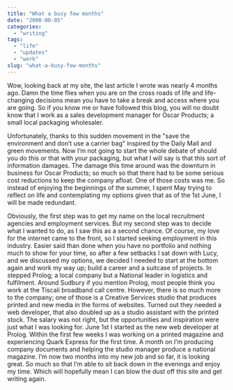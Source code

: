 ```yaml
---
title: "What a busy few months"
date: "2008-08-05"
categories:
  - "writing"
tags:
  - "life"
  - "updates"
  - "work"
slug: "what-a-busy-few-months"
---
```


Wow, looking back at my site, the last article I wrote was nearly 4 months ago. Damn the time flies when you are on the cross roads of life and life-changing decisions mean you have to take a break and access where you are going. So if you know me or have followed this blog, you will no doubt know that I work as a sales development manager for Oscar Products; a small local packaging wholesaler. 

Unfortunately, thanks to this sudden movement in the "save the environment and don’t use a carrier bag" inspired by the Daily Mail and green movements. Now I’m not going to start the whole debate of should you do this or that with your packaging, but what I will say is that this sort of information damages. The damage this time around was the downturn in business for Oscar Products; so much so that there had to be some serious cost reductions to keep the company afloat. One of those costs was me. So instead of enjoying the beginnings of the summer, I spent May trying to reflect on life and contemplating my options given that as of the 1st June, I will be made redundant. 

Obviously, the first step was to get my name on the local recruitment agencies and employment services. But my second step was to decide what I wanted to do, as I saw this as a second chance. Of course, my love for the internet came to the front, so I started seeking employment in this industry. Easier said than done when you have no portfolio and nothing much to show for your time, so after a few setbacks I sat down with Lucy, and we discussed my options, we decided I needed to start at the bottom again and work my way up; build a career and a suitcase of projects. In stepped Prolog; a local company but a National leader in logistics and fulfilment. Around Sudbury if you mention Prolog, most people think you work at the Tiscali broadband call centre. However, there is so much more to the company; one of those is a Creative Services studio that produces printed and new media in the forms of websites. Turned out they needed a web developer, that also doubled up as a studio assistant with the printed stock. The salary was not right, but the opportunities and inspiration were just what I was looking for. June 1st I started as the new web developer at Prolog. Within the first few weeks I was working on a printed magazine and experiencing Quark Express for the first time. A month on I’m producing company documents and helping the studio manager produce a national magazine. I’m now two months into my new job and so far, it is looking great. So much so that I’m able to sit back down in the evenings and enjoy my time. Which will hopefully mean I can blow the dust off this site and get writing again.
